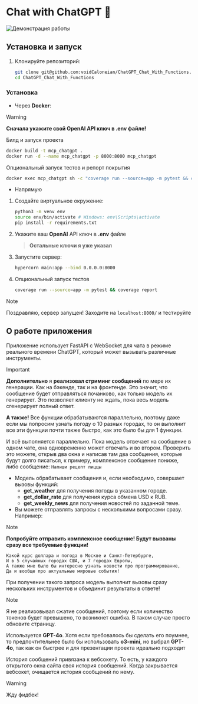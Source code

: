 # Chat with ChatGPT 🤖

![Демонстрация работы](./preview.gif)

## Установка и запуск
  

1. Клонируйте репозиторий:
   ```bash
   git clone git@github.com:voidCaloneian/ChatGPT_Chat_With_Functions.git
   cd ChatGPT_Chat_With_Functions
   ```

### Установка
- Через **Docker**:
> [!WARNING]
> **Сначала укажите свой OpenAI API ключ в **.env** файле!**
   
   Билд и запуск проекта
   ```bash
   docker build -t mcp_chatgpt . 
   docker run -d --name mcp_chatgpt -p 8000:8000 mcp_chatgpt
   ```
   Опциональный запуск тестов и репорт покрытия
   ```bash
   docker exec mcp_chatgpt sh -c "coverage run --source=app -m pytest && coverage report"
   ```

- Напрямую

1. Создайте виртуальное окружение:
   ```bash
   python3 -m venv env
   source env/bin/activate # Windows: env\Scripts\activate
   pip install -r requirements.txt
2. Укажите ваш **OpenAI** API ключ в **.env** файле
   > **Остальные ключи я уже указал** 
   
3. Запустите сервер:
   ```bash
   hypercorn main:app --bind 0.0.0.0:8000
   ```
4. Опциональный запуск тестов 
   ```bash
   coverage run --source=app -m pytest && coverage report
   ```
> [!Note] 
> Поздравляю, сервер запущен!
> Заходите на ```localhost:8000/``` и тестируйте

## О работе приложения

Приложение использует FastAPI с WebSocket для чата в режиме реального времени ChatGPT, который может вызывать различные инструменты.
> [!IMPORTANT]
> **Дополнительно** я **реализовал стриминг сообщений** по мере их генерации. Как на бэкенде, так и на фронтенде. Это значит, что сообщение будет отправляться почанково, как только модель их генерирует. Это позволяет клиенту не ждать, пока весь модель сгенерирует полный ответ.
> 
> **А также!** Все функции обрабатываются параллельно, поэтому даже если мы попросим узнать погоду о 10 разных городах, то он выполнит все эти функции почти также быстро, как это было бы для 1 функции.
>
> И всё выполняется параллельно. Пока модель отвечает на сообщение в одном чате, она одновременно может отвечать и во втором. Проверить это можете, открыв два окна и написав там два сообщения, которые будут долго писаться, к примеру, комплексное сообщение пониже, либо сообщение: ```Напиши рецепт пиццы```

- Модель обрабатывает сообщения и, если необходимо, совершает вызовы функций:
  - **get_weather** для получения погоды в указанном городе.
  - **get_dollar_rate** для получения курса обмена USD к RUB.
  - **get_weekly_news** для получения новостей по заданной теме.
- Вы можете отправлять запросы с несколькими вопросами сразу. Например:
> [!Note]
> 
> **Попробуйте отправить комплексное сообщение! Будут вызваны сразу все требуемые функции!**
> ```
> Какой курс доллара и погода в Москве и Санкт-Петербурге, 
> И в 5 случайных городах США, и 7 городах Европы,
> А также мне было бы интересно узнать новости про программирование,
> Да и вообще про актуальные мировые события!
> ```
  
  При получении такого запроса модель выполнит вызовы сразу нескольких инструментов и объединит результаты в ответе!

> [!NOTE]
> Я не реализовывал сжатие сообщений, поэтому если количество токенов будет превышено, то возникнет ошибка. В таком случае просто обновите страницу.
>
> Используется **GPT-4o**. Хотя если требовалось бы сделать его поумнее, то предпочтительнее было бы использовать **o3-mini**, но выбрал **GPT-4o**, так как он быстрее и для презентации проекта идеально подходит
> 
> История сообщений привязана к вебсокету. То есть, у каждого открытого окна сайта своя история сообщений. Когда закрывается вебсокет, очищается история сообщений по нему.

> [!WARNING]
   Жду фидбек!

